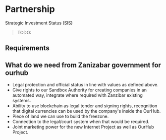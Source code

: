 # Partnership


Strategic Investment Status (SIS) 


> TODO:


## Requirements


## What do we need from Zanizabar government for ourhub

* Legal protection and official status in line with values as defined above.
* Give rights to our Sandbox Authority for creating companies in an automated way, 
integrate where required with Zanzibar existing systems.
* Ability to use blockchain as legal tender and signing rights, 
recognition that digital currencies can be used by the company's inside the OurHub.
* Piece of land we can use to build the freezone.
* Connection to the legal/court system when that would be required.
* Joint marketing power for the new Internet Project as well as OurHub Project.

